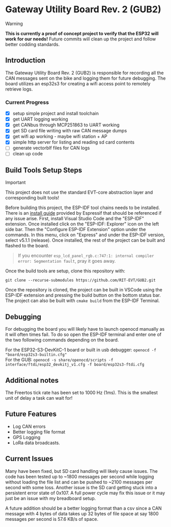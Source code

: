 # Gateway Utility Board Rev. 2 (GUB2)

> [!WARNING]
> **This is currently a proof of concept project to verify that the ESP32 will work for our needs!** Future commits will clean up the project and follow better codding standards.

## Introduction

The Gateway Utility Board Rev. 2 (GUB2) is responsible for recording all the CAN messages sent on the bike and logging them for future debugging. The board utilizes an esp32s3 for creating a wifi access point to remotely retrieve logs. 

### Current Progress
- [x] setup simple project and install toolchain
- [x] get UART logging working
- [x] get CANbus through MCP251863 to UART working
- [x] get SD card file writing with raw CAN message dumps
- [x] get wifi ap working - maybe wifi station + AP
- [x] simple http server for listing and reading sd card contents
- [ ] generate vectorblf files for CAN logs
- [ ] clean up code

## Build Tools Setup Steps
> [!IMPORTANT]
> This project does not use the standard EVT-core abstraction layer and corresponding built tools! 

Before building this project, the ESP-IDF tool chains needs to be installed. There is an [install guide](https://github.com/espressif/vscode-esp-idf-extension/blob/master/docs/tutorial/install.md) provided by Espressif that should be referenced if any issue arise. First, install Visual Studio Code and the "ESP-IDF" extension. Once installed click on the "ESP-IDF: Explorer" icon on the left side bar. Then the "Configure ESP-IDF Extension" option under the commands. In this menu, click on "Express" and under the ESP-IDF version, select v5.1.1 (release). Once installed, the rest of the project can be built and flashed to the board. 

> If you encounter `esp_lcd_panel_rgb.c:747:1: internal compiler error: Segmentation fault`, pray it goes away.

Once the build tools are setup, clone this repository with:
```
git clone --recurse-submodules https://github.com/RIT-EVT/GUB2.git
```
Once the repository is cloned, the project can be built in VSCode using the ESP-IDF extension and pressing the build button on the bottom status bar. The project can also be built with `cmake build` from the ESP-IDF Terminal.

## Debugging
For debugging the board you will likely have to launch openocd manually as it will often times fail. To do so open the ESP-IDF terminal and enter one of the two following commands depending on the board. 

For the ESP32-S3-DevKitC-1 board or built in usb debugger: 
`openocd -f "board/esp32s3-builtin.cfg"` \
For the GUB:
`openocd -s share/openocd/scripts -f interface/ftdi/esp32_devkitj_v1.cfg -f board/esp32s3-ftdi.cfg`

<!-- ## Project Structure -->

## Additional notes
The Freertos tick rate has been set to 1000 Hz (1ms). This is the smallest unit of delay a task can wait for!

## Future Features
- Log CAN errors
- Better logging file format
- GPS Logging 
- LoRa data broadcasts.

## Current Issues
Many have been fixed, but SD card handling will likely cause issues. The code has been tested up to ~1800 messages per second while logging without loading the file list and can be pushed to ~2100 messages per second with some loss. Another issue is the SD card getting stuck into a persistent error state of 0x107. A full power cycle may fix this issue or it may just be an issue with my breadboard setup. 

A future addition should be a better logging format than a csv since a CAN message with 4 bytes of data takes up 32 bytes of file space at say 1800 messages per second is 57.6 KB/s of space. 



<!-- The Board, must start up in an environment of less than 76 messages per second or the board will be stuck in a boot loop until the number of messages reduces below this limit. Once booted, the board can currently handle ~1700 messages per second before file writing. -->

<!-- ## Example folder contents -->

<!-- The project **sample_project** contains one source file in C language [main.c](main/main.c). The file is located in folder [main](main).

ESP-IDF projects are built using CMake. The project build configuration is contained in `CMakeLists.txt`
files that provide set of directives and instructions describing the project's source files and targets
(executable, library, or both). 

Below is short explanation of remaining files in the project folder.

```
├── CMakeLists.txt
├── main
│   ├── CMakeLists.txt
│   └── main.c
└── README.md                  This is the file you are currently reading
```
Additionally, the sample project contains Makefile and component.mk files, used for the legacy Make based build system. 
They are not used or needed when building with CMake and idf.py. -->
